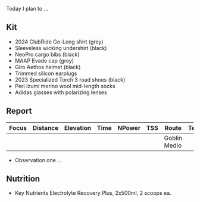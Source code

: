 Today I plan to ...
## Kit

- 2024 ClubRide Go-Long shirt (grey)
- Sleeveless wicking undershirt (black)
- NeoPro cargo bibs (black)
- MAAP Evade cap (grey)
- Giro Aethos helmet (black)
- Trimmed silicon earplugs
- 2023 Specialized Torch 3 road shoes (black)
- Perl Izumi merino wool mid-length socks
- Adidas glasses with polarizing lenses
## Report

| Focus | Distance | Elevation | Time | NPower | TSS | Route        | Temp | Wind | Weather |
| ----- | -------- | --------- | ---- | ------ | --- | ------------ | ---- | ---- | ------- |
|       |          |           |      |        |     | Goblin Medio |      |      |         |

- Observation one ...
## Nutrition

- Key Nutrients Electrolyte Recovery Plus, 2x500ml, 2 scoops ea.






